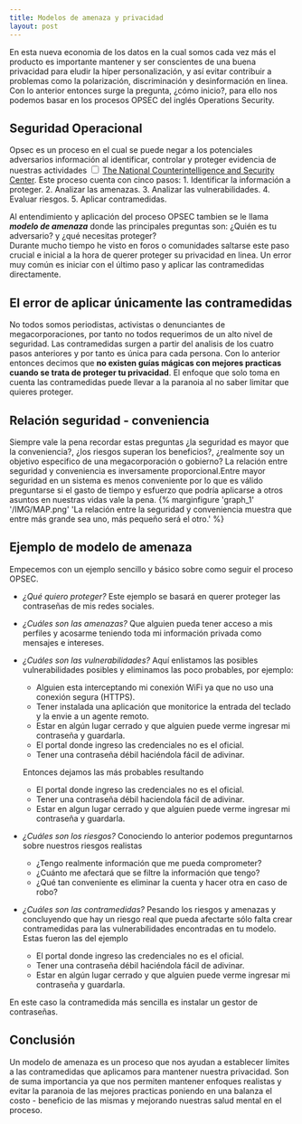 ```yaml
---
title: Modelos de amenaza y privacidad
layout: post
---
```

En esta nueva economia de los datos en la cual somos cada vez más el producto es importante mantener y ser conscientes de una buena privacidad para eludir la híper personalización, y así evitar contribuir a problemas como la polarización, discriminación y desinformación en linea. Con lo anterior entonces surge la pregunta, ¿cómo inicio?, para ello nos podemos basar en los procesos OPSEC del inglés Operations Security.
        
<h2 id="opsec">Seguridad Operacional </h2>
Opsec es un proceso en el cual se puede negar a los potenciales adversarios información al identificar, controlar y proteger evidencia de nuestras actividades <label for="opsec" class="margin-toggle sidenote-number"></label><input type="checkbox" id="opsec" class="margin-toggle"/><span class="sidenote"> <a href="https://www.commerce.gov/osy/programs/operations-security-opsec"> The National Counterintelligence and Security Center</a></span>. Este proceso cuenta con cinco pasos:
  1. Identificar la información a proteger.
  2. Analizar las amenazas.
  3. Analizar las vulnerabilidades.
  4. Evaluar riesgos.
  5. Aplicar contramedidas.

Al entendimiento y aplicación del proceso OPSEC tambien se le llama  <em><b>modelo de amenaza</b></em>  donde las principales preguntas son: ¿Quién es tu adversario? y ¿qué necesitas proteger?  
Durante mucho tiempo he visto en foros o comunidades saltarse este paso crucial e inicial a la hora de querer proteger su privacidad en linea. Un error muy común es iniciar con el último paso y aplicar las contramedidas directamente.

<h2 id="error_contra">El error de aplicar únicamente las contramedidas </h2>
No todos somos periodistas, activistas o denunciantes de megacorporaciones, por tanto no todos requerimos de un alto nivel de seguridad. Las contramedidas surgen a partir del analisis de los cuatro pasos anteriores y por tanto es única para cada persona. Con lo anterior entonces decimos que <b>no existen guías mágicas con mejores practicas cuando se trata de proteger tu privacidad</b>. El enfoque que solo toma en cuenta las contramedidas puede llevar a la paranoia al no saber limitar que quieres proteger.

<h2 id="seg_conv">Relación seguridad - conveniencia</h2>
Siempre vale la pena recordar estas preguntas ¿la seguridad es mayor que la conveniencia?, ¿los riesgos superan los beneficios?, ¿realmente soy un objetivo especifico de una megacorporación o gobierno? La relación entre seguridad y conveniencia es inversamente proporcional.Entre mayor seguridad en un sistema es menos conveniente por lo que es válido preguntarse si el gasto de tiempo y esfuerzo que podría aplicarse a otros asuntos en nuestras vidas vale la pena.
{% marginfigure 'graph_1' '/IMG/MAP.png' 'La relación entre la seguridad y conveniencia muestra que entre más grande sea uno, más pequeño será el otro.' %}

<h2 id="ejemplo">Ejemplo de modelo de amenaza</h2>
Empecemos con un ejemplo sencillo y básico sobre como seguir el proceso OPSEC.
	
 - <em>¿Qué quiero proteger?</em> Este ejemplo se basará en querer proteger las contraseñas de mis redes sociales.
 - <em>¿Cuáles son las amenazas?</em> Que alguien pueda tener acceso a mis perfiles y acosarme teniendo toda mi información privada como mensajes e intereses.
 - <em>¿Cuáles son las vulnerabilidades?</em> Aquí enlistamos las posibles vulnerabilidades posibles y eliminamos las poco probables, por ejemplo:
   - Alguien esta interceptando mi conexión WiFi ya que no uso una conexión segura (HTTPS).
   - Tener instalada una aplicación que monitorice la entrada del teclado y la envie a un agente remoto.
   - Estar en algún lugar cerrado y que alguien puede verme ingresar mi contraseña y guardarla.
   - El portal donde ingreso las credenciales no es el oficial.
   - Tener una contraseña débil haciéndola fácil de adivinar.
     
   Entonces dejamos las más probables resultando
    - El portal donde ingreso las credenciales no es el oficial.
    - Tener una contraseña débil haciendola fácil de adivinar.
    - Estar en algun lugar cerrado y que alguien puede verme ingresar mi contraseña y guardarla.
    
- <em>¿Cuáles son los riesgos?</em> Conociendo lo anterior podemos preguntarnos sobre nuestros riesgos realistas
	- ¿Tengo realmente información que me pueda comprometer?
	- ¿Cuánto me afectará que se filtre la información que tengo?
 	- ¿Qué tan conveniente es eliminar la cuenta y hacer otra en caso de robo?
- <em> ¿Cuáles son las contramedidas? </em> Pesando los riesgos y amenazas y concluyendo que hay un riesgo real que pueda afectarte sólo falta crear contramedidas para las vulnerabilidades encontradas en tu modelo. Estas fueron las del ejemplo
  - El portal donde ingreso las credenciales no es el oficial.
  - Tener una contraseña débil haciéndola fácil de adivinar.
  - Estar en algún lugar cerrado y que alguien puede verme ingresar mi contraseña y guardarla.
  
En este caso la contramedida más sencilla es instalar un gestor de contraseñas.
  
<h2 id="conclusion">Conclusión</h2>
Un modelo de amenaza es un proceso que nos ayudan a establecer límites a las contramedidas que aplicamos para mantener nuestra privacidad. Son de suma importancia ya que nos permiten mantener enfoques realistas y evitar la paranoia de las mejores practicas poniendo en una balanza el costo - beneficio de las mismas y mejorando nuestras salud mental en el proceso.